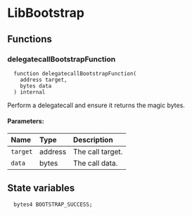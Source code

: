# LibBootstrap

## Functions

### delegatecallBootstrapFunction

```solidity
  function delegatecallBootstrapFunction(
    address target,
    bytes data
  ) internal
```

Perform a delegatecall and ensure it returns the magic bytes.

#### Parameters:

| Name     | Type    | Description      |
| :------- | :------ | :--------------- |
| `target` | address | The call target. |
| `data`   | bytes   | The call data.   |

## State variables

```solidity
  bytes4 BOOTSTRAP_SUCCESS;
```
